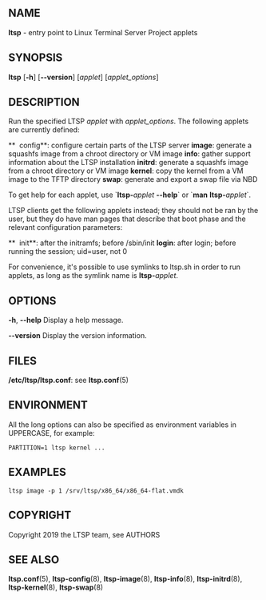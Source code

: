 ## NAME
**ltsp** - entry point to Linux Terminal Server Project applets

## SYNOPSIS
**ltsp** [**-h**] [**--version**] [_applet_] [_applet\_options_]

## DESCRIPTION
Run the specified LTSP _applet_ with _applet\_options_. The following applets
are currently defined:

  **  config**: configure certain parts of the LTSP server
  **image**: generate a squashfs image from a chroot directory or VM image
  **info**: gather support information about the LTSP installation
  **initrd**: generate a squashfs image from a chroot directory or VM image
  **kernel**: copy the kernel from a VM image to the TFTP directory
  **swap**: generate and export a swap file via NBD

To get help for each applet, use \`**ltsp-**_applet_ **--help**\` or
\`**man** **ltsp-**_applet_\`.

LTSP clients get the following applets instead; they should not be ran by
the user, but they do have man pages that describe that boot phase and the
relevant configuration parameters:

  **  init**: after the initramfs; before /sbin/init
  **login**: after login; before running the session; uid=user, not 0

For convenience, it's possible to use symlinks to ltsp.sh in order to run
applets, as long as the symlink name is **ltsp-**_applet_.

## OPTIONS
**-h**, **--help**
  Display a help message.

**--version**
  Display the version information.

## FILES
**/etc/ltsp/ltsp.conf**: see **ltsp.conf**(5)

## ENVIRONMENT
All the long options can also be specified as environment variables in
UPPERCASE, for example:
```shell
PARTITION=1 ltsp kernel ...
```

## EXAMPLES
```shell
ltsp image -p 1 /srv/ltsp/x86_64/x86_64-flat.vmdk
```

## COPYRIGHT
Copyright 2019 the LTSP team, see AUTHORS

## SEE ALSO
**ltsp.conf**(5), **ltsp-config**(8), **ltsp-image**(8), **ltsp-info**(8),
**ltsp-initrd**(8), **ltsp-kernel**(8), **ltsp-swap**(8)
